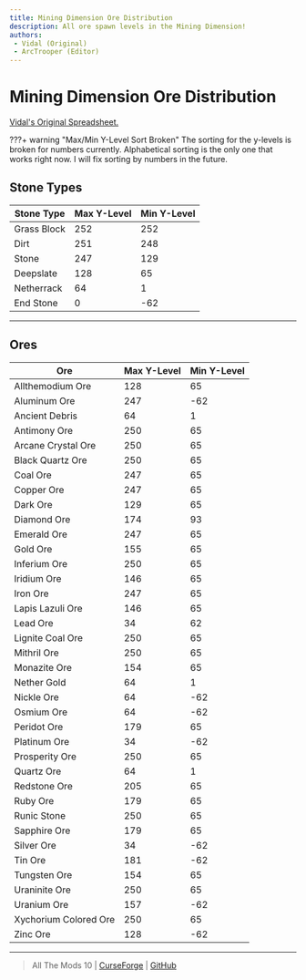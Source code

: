 ```yaml
---
title: Mining Dimension Ore Distribution
description: All ore spawn levels in the Mining Dimension!
authors: 
 - Vidal (Original)
 - ArcTrooper (Editor)
---
```


# Mining Dimension Ore Distribution

[Vidal's Original Spreadsheet.](https://docs.google.com/spreadsheets/d/1WA9Ek1k17u6YA9JJBSayUL1x_D8OMp134oQeVXBftDU/edit?gid=0#gid=0)

???+ warning "Max/Min Y-Level Sort Broken"
    The sorting for the y-levels is broken for numbers currently. Alphabetical sorting is the only one that works right now. I will fix sorting by numbers in the future.

## Stone Types

| Stone Type | Max Y-Level | Min Y-Level |
| ---------- | ----------- | ----------- |
| Grass Block | 252 | 252 |
| Dirt | 251 | 248 |
| Stone | 247 | 129 |
| Deepslate | 128 | 65 |
| Netherrack | 64 | 1 |
| End Stone | 0 | -62 |

---

## Ores

| Ore | Max Y-Level | Min Y-Level |
| --- | ----------- | ----------- |
| Allthemodium Ore | 128 | 65 |
| Aluminum Ore | 247 | -62 |
| Ancient Debris | 64 | 1 |
| Antimony Ore | 250 | 65 |
| Arcane Crystal Ore | 250 | 65 |
| Black Quartz Ore | 250 | 65 |
| Coal Ore | 247 | 65 |
| Copper Ore | 247 | 65 |
| Dark Ore | 129 | 65 |
| Diamond Ore | 174 | 93 |
| Emerald Ore | 247 | 65 |
| Gold Ore | 155 | 65 |
| Inferium Ore | 250 | 65 |
| Iridium Ore | 146 | 65 |
| Iron Ore | 247 | 65 |
| Lapis Lazuli Ore | 146 | 65 |
| Lead Ore | 34 | 62 |
| Lignite Coal Ore | 250 | 65 |
| Mithril Ore | 250 | 65 |
| Monazite Ore | 154 | 65 |
| Nether Gold | 64 | 1 |
| Nickle Ore | 64 | -62 |
| Osmium Ore | 64 | -62 |
| Peridot Ore | 179 | 65 |
| Platinum Ore | 34 | -62 |
| Prosperity Ore | 250 | 65 |
| Quartz Ore | 64 | 1 |
| Redstone Ore | 205 | 65 |
| Ruby Ore | 179 | 65 |
| Runic Stone | 250 | 65 |
| Sapphire Ore | 179 | 65 |
| Silver Ore | 34 | -62 |
| Tin Ore | 181 | -62 |
| Tungsten Ore | 154 | 65 |
| Uraninite Ore | 250 | 65 |
| Uranium Ore | 157 | -62 |
| Xychorium Colored Ore | 250 | 65 |
| Zinc Ore | 128 | -62 |

---

> All The Mods 10 | [CurseForge](https://legacy.curseforge.com/minecraft/modpacks/all-the-mods-10) | [GitHub](https://github.com/AllTheMods/ATM-10)
